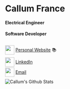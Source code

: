 # Callum France

 #### Electrical Engineer
 #### Software Developer

<div>
    <img style="height: 30px; position: relative; top: 10px;" src="https://img.icons8.com/wired/64/000000/asterisk.png"/> <a href="https://callum-france.me">Personal Website</a> 📚
    <br>
    <img style="height: 30px; position: relative; top: 10px;" src="https://img.icons8.com/wired/64/000000/linkedin.png"/> <a href="https://linkedin.com/in/callumfrance">LinkedIn</a>
    <br>
    <img style="height: 30px; position: relative; top: 10px;" src="https://img.icons8.com/wired/64/000000/filled-message.png"/> <a href="mailto:france.callum@gmail.com">Email</a>
    <br>
</div>

![Callum's Github Stats](https://github-readme-stats.vercel.app/api?username=callumfrance&hide=stars,contribs&show_icons=true&theme=cobalt)
